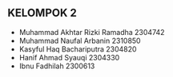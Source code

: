 ## KELOMPOK 2

- Muhammad Akhtar Rizki Ramadha 		2304742
- Muhammad Naufal Arbanin			2310850
- Kasyful Haq Bachariputra			2304820
- Hanif Ahmad Syauqi				2304330
- Ibnu Fadhilah					2300613
